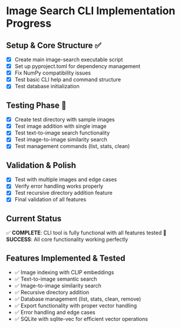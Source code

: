 # Image Search CLI Implementation Progress

## Setup & Core Structure ✅
- [x] Create main image-search executable script
- [x] Set up pyproject.toml for dependency management  
- [x] Fix NumPy compatibility issues
- [x] Test basic CLI help and command structure
- [x] Test database initialization

## Testing Phase 🔄
- [x] Create test directory with sample images
- [x] Test image addition with single image
- [x] Test text-to-image search functionality
- [x] Test image-to-image similarity search
- [x] Test management commands (list, stats, clean)

## Validation & Polish
- [x] Test with multiple images and edge cases
- [x] Verify error handling works properly
- [x] Test recursive directory addition feature
- [x] Final validation of all features

## Current Status
✅ **COMPLETE**: CLI tool is fully functional with all features tested
🎉 **SUCCESS**: All core functionality working perfectly

## Features Implemented & Tested
- ✅ Image indexing with CLIP embeddings
- ✅ Text-to-image semantic search
- ✅ Image-to-image similarity search
- ✅ Recursive directory addition
- ✅ Database management (list, stats, clean, remove)
- ✅ Export functionality with proper vector handling
- ✅ Error handling and edge cases
- ✅ SQLite with sqlite-vec for efficient vector operations